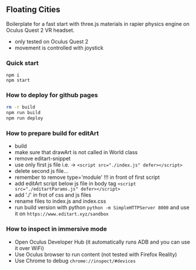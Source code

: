 ## Floating Cities
Boilerplate for a fast start with three.js materials in rapier physics engine on Oculus Quest 2 VR headset.
- only tested on Oculus Quest 2
- movement is controlled with joystick

### Quick start
```
npm i
npm start
````

### How to deploy for github pages
```bash
rm -r build
npm run build
npm run deploy
```

### How to prepare build for editArt
- build 
- make sure that drawArt is not called in World class
- remove editart-snippet
- use only first js file i.e. -> `<script src="./index.js" defer></script>`
- delete second js file...
- remember to remove type='module' !!! in front of first script
- add editArt script below js file in body tag `<script src="./editartParams.js" defer></script>`
- add './' in frot of css and js files
- rename files to index.js and index.css
- run build version with python `python -m SimpleHTTPServer 8000` and use it on `https://www.editart.xyz/sandbox`

### How to inspect in immersive mode
- Open Oculus Developer Hub (it automatically runs ADB and you can use it over WiFi)
- Use Oculus browser to run content (not tested with Firefox Reality)
- Use Chrome to debug `chrome://inspect/#devices`
